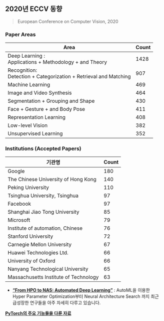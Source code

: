 ## 2020년 ECCV 동향

> European Conference on Computer Vision, 2020



### Paper Areas

| Area                                                         | Count |
| ------------------------------------------------------------ | :---- |
| Deep Learning :<br />Applications + Methodology + and Theory | 1428  |
| Recognition:<br />Detection + Categorization + Retrieval and Matching | 907   |
| Machine Learning                                             | 469   |
| Image and Video Synthesis                                    | 464   |
| Segmentation + Grouping and Shape                            | 430   |
| Face + Gesture + and Body Pose                               | 411   |
| Representation Learning                                      | 408   |
| Low-level Vision                                             | 382   |
| Unsupervised Learning                                        | 352   |



### Institutions (Accepted Papers)

| 기관명                                | Count |
| ------------------------------------- | ----- |
| Google                                | 180   |
| The Chinese University of Hong Kong   | 140   |
| Peking University                     | 110   |
| Tsinghua University, Tsinghua         | 97    |
| Facebook                              | 97    |
| Shanghai Jiao Tong University         | 85    |
| Microsoft                             | 79    |
| Institute of automation, Chinese      | 76    |
| Stanford University                   | 72    |
| Carnegie Mellon University            | 67    |
| Huawei Technologies Ltd.              | 66    |
| University of Oxford                  | 66    |
| Nanyang Technological University      | 65    |
| Massachusetts Institute of Technology | 63    |

- [**“From HPO to NAS: Automated Deep Learning”**](https://hangzhang.org/ECCV2020/) : AutoML을 이용한 Hyper Parameter Optimization부터 Neural Architecture Search 까지 최근 급성장한 연구들을 아주 자세히 다루고 있습니다.

[**PyTorch의 주요 기능들을 다룬 자료**](https://cdn-akamai.6connex.eu//53/75//PyTorch_Video_Resources_15980345972578817.pdf)